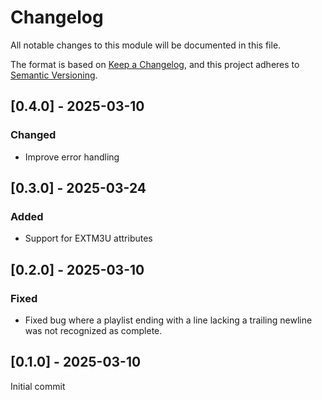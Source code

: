 # Changelog

All notable changes to this module will be documented in this file.

The format is based on [Keep a Changelog](https://keepachangelog.com/en/1.1.0/),
and this project adheres to [Semantic Versioning](https://semver.org/spec/v2.0.0.html).

## [0.4.0] - 2025-03-10

### Changed

- Improve error handling

## [0.3.0] - 2025-03-24

### Added

- Support for EXTM3U attributes

## [0.2.0] - 2025-03-10

### Fixed

- Fixed bug where a playlist ending with a line lacking a trailing newline was not recognized as complete.

## [0.1.0] - 2025-03-10

Initial commit
